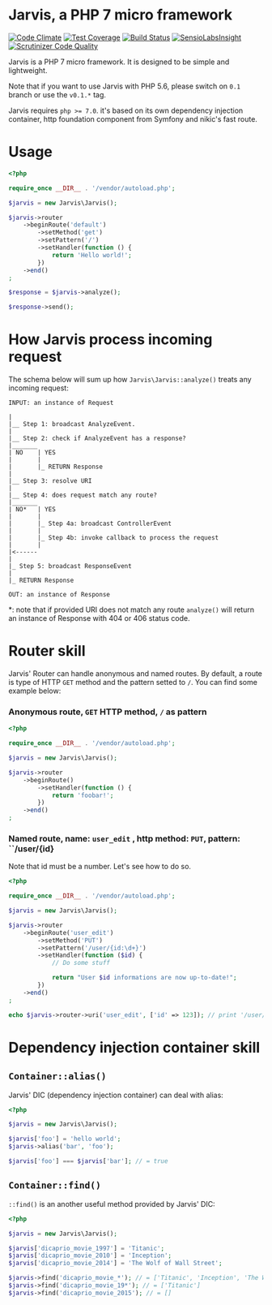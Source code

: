 # Jarvis, a PHP 7 micro framework

[![Code Climate](https://codeclimate.com/github/eric-chau/jarvis/badges/gpa.svg)](https://codeclimate.com/github/eric-chau/jarvis) [![Test Coverage](https://codeclimate.com/github/eric-chau/jarvis/badges/coverage.svg)](https://codeclimate.com/github/eric-chau/jarvis/coverage) [![Build Status](https://travis-ci.org/eric-chau/jarvis.svg?branch=php7)](https://travis-ci.org/eric-chau/jarvis) [![SensioLabsInsight](https://insight.sensiolabs.com/projects/be0c72c7-14f3-4cf2-85cd-a072091e7118/mini.png)](https://insight.sensiolabs.com/projects/be0c72c7-14f3-4cf2-85cd-a072091e7118) [![Scrutinizer Code Quality](https://scrutinizer-ci.com/g/eric-chau/jarvis/badges/quality-score.png?b=php7)](https://scrutinizer-ci.com/g/eric-chau/jarvis/?branch=php7)

Jarvis is a PHP 7 micro framework. It is designed to be simple and lightweight.

Note that if you want to use Jarvis with PHP 5.6, please switch on ``0.1`` branch or use the ``v0.1.*`` tag.

Jarvis requires ``php >= 7.0``. it's based on its own dependency injection container, http foundation component from Symfony and nikic's fast route.

# Usage

```php
<?php

require_once __DIR__ . '/vendor/autoload.php';

$jarvis = new Jarvis\Jarvis();

$jarvis->router
    ->beginRoute('default')
        ->setMethod('get')
        ->setPattern('/')
        ->setHandler(function () {
            return 'Hello world!';
        })
    ->end()
;

$response = $jarvis->analyze();

$response->send();
```

# How Jarvis process incoming request

The schema below will sum up how  ``Jarvis\Jarvis::analyze()`` treats any incoming request:

```
INPUT: an instance of Request

|
|__ Step 1: broadcast AnalyzeEvent.
|
|__ Step 2: check if AnalyzeEvent has a response?
|_______
| NO    | YES
|       |
|       |_ RETURN Response
|
|__ Step 3: resolve URI
|
|__ Step 4: does request match any route?
|_______
| NO*   | YES
|       |
|       |_ Step 4a: broadcast ControllerEvent
|       |
|       |_ Step 4b: invoke callback to process the request
|       |
|<------
|
|_ Step 5: broadcast ResponseEvent
|
|_ RETURN Response

OUT: an instance of Response
```

*: note that if provided URI does not match any route ``analyze()`` will return an instance of Response with 404 or 406 status code.

# Router skill

Jarvis' Router can handle anonymous and named routes. By default, a route is type of HTTP ``GET`` method and the pattern setted to ``/``. You can find some example below:

### Anonymous route, ``GET`` HTTP method, ``/`` as pattern
```php
<?php

require_once __DIR__ . '/vendor/autoload.php';

$jarvis = new Jarvis\Jarvis();

$jarvis->router
    ->beginRoute()
        ->setHandler(function () {
            return 'foobar!';
        })
    ->end()
;
```

### Named route, name: ``user_edit`` , http method: ``PUT``, pattern: ``/user/{id}

Note that id must be a number. Let's see how to do so.
```php
<?php

require_once __DIR__ . '/vendor/autoload.php';

$jarvis = new Jarvis\Jarvis();

$jarvis->router
    ->beginRoute('user_edit')
        ->setMethod('PUT')
        ->setPattern('/user/{id:\d+}')
        ->setHandler(function ($id) {
            // Do some stuff

            return "User $id informations are now up-to-date!";
        })
    ->end()
;

echo $jarvis->router->uri('user_edit', ['id' => 123]); // print '/user/123'
```

# Dependency injection container skill

## ``Container::alias()``

Jarvis' DIC (dependency injection container) can deal with alias:

```php
<?php

$jarvis = new Jarvis\Jarvis();

$jarvis['foo'] = 'hello world';
$jarvis->alias('bar', 'foo');

$jarvis['foo'] === $jarvis['bar']; // = true
```

## ``Container::find()``

``::find()`` is an another useful method provided by Jarvis' DIC:

```php
<?php

$jarvis = new Jarvis\Jarvis();

$jarvis['dicaprio_movie_1997'] = 'Titanic';
$jarvis['dicaprio_movie_2010'] = 'Inception';
$jarvis['dicaprio_movie_2014'] = 'The Wolf of Wall Street';

$jarvis->find('dicaprio_movie_*'); // = ['Titanic', 'Inception', 'The Wolf of Wall Street']
$jarvis->find('dicaprio_movie_19*'); // = ['Titanic']
$jarvis->find('dicaprio_movie_2015'); // = []
```
